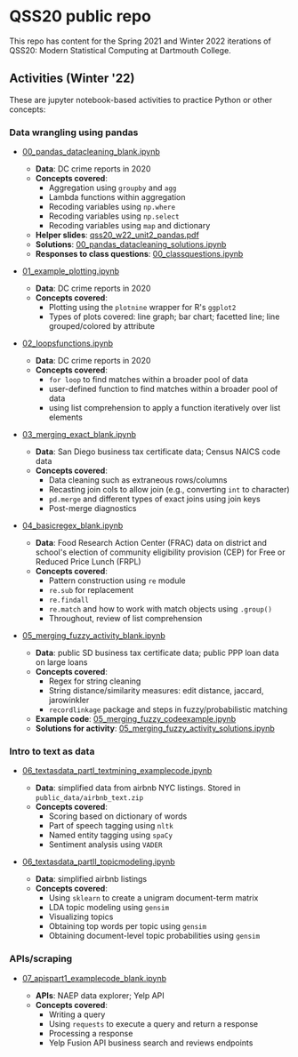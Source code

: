 # QSS20 public repo

This repo has content for the Spring 2021 and Winter 2022 iterations of QSS20: Modern Statistical Computing at Dartmouth College.

## Activities (Winter '22)

These are jupyter notebook-based activities to practice Python or other concepts:

### Data wrangling using pandas

- [00_pandas_datacleaning_blank.ipynb](https://github.com/rebeccajohnson88/qss20_slides_activities/blob/main/activities/w22_activities/00_pandas_datacleaning_blank.ipynb)
  - **Data**: DC crime reports in 2020
  - **Concepts covered**:
    - Aggregation using `groupby` and `agg`
    - Lambda functions within aggregation
    - Recoding variables using `np.where`
    - Recoding variables using `np.select`
    - Recoding variables using `map` and dictionary
  - **Helper slides**: [qss20_w22_unit2_pandas.pdf](https://github.com/rebeccajohnson88/qss20_slides_activities/blob/main/slides/w22_slides/qss20_w22_unit2_pandas.pdf)
  - **Solutions**: [00_pandas_datacleaning_solutions.ipynb](https://github.com/rebeccajohnson88/qss20_slides_activities/blob/main/activities/w22_activities/solutions/00_pandas_datacleaning_solutions.ipynb)
  - **Responses to class questions**: [00_classquestions.ipynb](https://github.com/rebeccajohnson88/qss20_slides_activities/blob/main/activities/w22_activities/00_classquestions.ipynb)

- [01_example_plotting.ipynb](https://github.com/rebeccajohnson88/qss20_slides_activities/blob/main/activities/w22_activities/01_example_plotting.ipynb)
  - **Data**: DC crime reports in 2020
  - **Concepts covered**:
    - Plotting using the `plotnine` wrapper for R's `ggplot2`
    - Types of plots covered: line graph; bar chart; facetted line; line grouped/colored by attribute


- [02_loopsfunctions.ipynb](https://github.com/rebeccajohnson88/qss20_slides_activities/blob/main/activities/w22_activities/02_loopsfunctions.ipynb)
  - **Data**: DC crime reports in 2020
  - **Concepts covered**:
    - `for loop` to find matches within a broader pool of data
    - user-defined function to find matches within a broader pool of data
    - using list comprehension to apply a function iteratively over list elements 


- [03_merging_exact_blank.ipynb](https://github.com/rebeccajohnson88/qss20_slides_activities/blob/main/activities/w22_activities/03_merging_exact_blank.ipynb)
  - **Data**: San Diego business tax certificate data; Census NAICS code data
  - **Concepts covered**:
    - Data cleaning such as extraneous rows/columns
    - Recasting join cols to allow join (e.g., converting `int` to character)
    - `pd.merge` and different types of exact joins using join keys
    - Post-merge diagnostics

- [04_basicregex_blank.ipynb](https://github.com/rebeccajohnson88/qss20_slides_activities/blob/main/activities/w22_activities/04_basicregex_blank.ipynb)
   - **Data**: Food Research Action Center (FRAC) data on district and school's election of community eligibility provision (CEP) for Free or Reduced Price Lunch (FRPL)
   - **Concepts covered**: 
     - Pattern construction using `re` module
     - `re.sub` for replacement
     - `re.findall` 
     - `re.match` and how to work with match objects using `.group()`
     - Throughout, review of list comprehension 

- [05_merging_fuzzy_activity_blank.ipynb](https://github.com/rebeccajohnson88/qss20_slides_activities/blob/main/activities/w22_activities/05_merging_fuzzy_activity_blank.ipynb)
  - **Data**: public SD business tax certificate data; public PPP loan data on large loans
  - **Concepts covered**:
    - Regex for string cleaning
    - String distance/similarity measures: edit distance, jaccard, jarowinkler
    - `recordlinkage` package and steps in fuzzy/probabilistic matching
  - **Example code**: [05_merging_fuzzy_codeexample.ipynb](https://github.com/rebeccajohnson88/qss20_slides_activities/blob/main/activities/w22_activities/solutions/05_merging_fuzzy_codeexample.ipynb)
  - **Solutions for activity**: [05_merging_fuzzy_activity_solutions.ipynb](https://github.com/rebeccajohnson88/qss20_slides_activities/blob/main/activities/w22_activities/solutions/05_merging_fuzzy_activity_solutions.ipynb)

### Intro to text as data

- [06_textasdata_partI_textmining_examplecode.ipynb](https://github.com/rebeccajohnson88/qss20_slides_activities/blob/main/activities/w22_activities/solutions/06_textasdata_partI_textmining_examplecode.ipynb)

  - **Data**: simplified data from airbnb NYC listings. Stored in `public_data/airbnb_text.zip`
  - **Concepts covered**:
    - Scoring based on dictionary of words
    - Part of speech tagging using `nltk`
    - Named entity tagging using `spaCy`
    - Sentiment analysis using `VADER`

- [06_textasdata_partII_topicmodeling.ipynb](https://github.com/rebeccajohnson88/qss20_slides_activities/blob/main/activities/w22_activities/06_textasdata_partII_topicmodeling.ipynb)
  - **Data**: simplified airbnb listings
  - **Concepts covered**:
    - Using `sklearn` to create a unigram document-term matrix
    - LDA topic modeling using `gensim`
    - Visualizing topics 
    - Obtaining top words per topic using `gensim`
    - Obtaining document-level topic probabilities using `gensim`

### APIs/scraping

- [07_apispart1_examplecode_blank.ipynb](https://github.com/rebeccajohnson88/qss20_slides_activities/blob/main/activities/w22_activities/07_apispart1_examplecode_blank.ipynb)

  - **APIs**: NAEP data explorer; Yelp API
  - **Concepts covered**:
    - Writing a query
    - Using `requests` to execute a query and return a response
    - Processing a response
    - Yelp Fusion API business search and reviews endpoints



